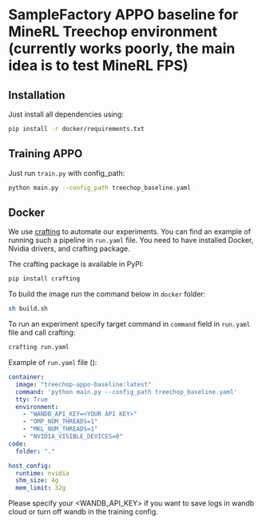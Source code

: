 # SampleFactory APPO baseline for MineRL Treechop environment (currently works poorly, the main idea is to test MineRL FPS)


## Installation
Just install all dependencies using:
```bash
pip install -r docker/requirements.txt
```

## Training APPO
Just run ```train.py``` with config_path:
```bash
python main.py --config_path treechop_baseline.yaml
```


## Docker 
We use [crafting](https://pypi.org/project/crafting/) to automate our experiments. 
You can find an example of running such a pipeline in ```run.yaml``` file. 
You need to have installed Docker, Nvidia drivers, and crafting package. 

The crafting package is available in PyPI:
```bash
pip install crafting
```


To build the image run the command below in ```docker``` folder:
```bash
sh build.sh
```

To run an experiment specify target command in ```command``` field in ```run.yaml``` file and call crafting:
```bash
crafting run.yaml
```

Example of ```run.yaml``` file ():
```yaml
container:
  image: "treechop-appo-baseline:latest"
  command: 'python main.py --config_path treechop_baseline.yaml'
  tty: True
  environment:
    - "WANDB_API_KEY=<YOUR API KEY>"
    - "OMP_NUM_THREADS=1"
    - "MKL_NUM_THREADS=1"
    - "NVIDIA_VISIBLE_DEVICES=0"
code:
  folder: "."

host_config:
  runtime: nvidia
  shm_size: 4g
  mem_limit: 32g
```

Please specify your <WANDB_API_KEY> if you want to save logs in wandb cloud or turn off wandb in the training config.
